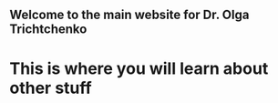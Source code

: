 
## [](#header-2) Welcome to the main website for Dr. Olga Trichtchenko

# [](#header-1) This is where you will learn about other stuff
